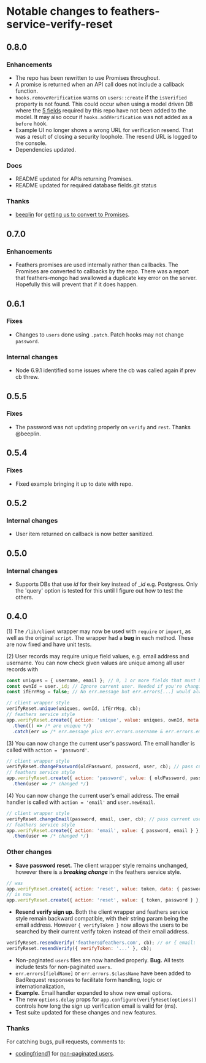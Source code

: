 # Notable changes to feathers-service-verify-reset

## 0.8.0
### Enhancements
- The repo has been rewritten to use Promises throughout.
- A promise is returned when an API call does not include a callback function.
- `hooks.removeVerification` warns on `users::create` if the `isVerified` property is not found.
This could occur when using a model driven DB where the
[5 fields](./README.md#-database)
required by this repo have not been added to the model.
It may also occur if `hooks.addVerification` was not added as a `before` hook.
- Example UI no longer shows a wrong URL for verification resend.
That was a result of closing a security loophole.
The resend URL is logged to the console.
- Dependencies updated.

### Docs
- README updated for APIs returning Promises.
- README updated for required database fields.git status


### Thanks
- [beeplin](https://github.com/beeplin)
for [getting us to convert to Promises](https://github.com/eddyystop/feathers-service-verify-reset/issues/12).

## 0.7.0
### Enhancements
- Feathers promises are used internally rather than callbacks.
The Promises are converted to callbacks by the repo.
There was a report that feathers-mongo had swallowed a duplicate key error on the server.
Hopefully this will prevent that if it does happen.

## 0.6.1
### Fixes
- Changes to `users` done using `.patch`. Patch hooks may not change `password`.
### Internal changes
- Node 6.9.1 identified some issues where the cb was called again if prev cb threw.

## 0.5.5
### Fixes
- The password was not updating properly on `verify` and `rest`. Thanks @beeplin.

## 0.5.4
### Fixes
- Fixed example bringing it up to date with repo.

## 0.5.2
### Internal changes
- User item returned on callback is now better sanitized.

## 0.5.0
### Internal changes
- Supports DBs that use _id_ for their key instead of __id_ e.g. Postgress.
Only the 'query' option is tested for this until I figure out how to test the others.

## 0.4.0

(1) The `/lib/client` wrapper may now be used with `require` or `import`,
as well as the original `script`.
The wrapper had a **bug** in each method. These are now fixed and have unit tests.

(2) User records may require unique field values, e.g. email address and username.
You can now check given values are unique among all user records with

```javascript
const uniques = { username, email }; // 0, 1 or more fields that must be unique
const ownId = user._id; // Ignore current user. Needed if you're changing current user's record.
const ifErrMsg = false; // No err.message but err.errors[...] would always have messages.

// client wrapper style
verifyReset.unique(uniques, ownId, ifErrMsg, cb);
// feathers service style
app.verifyReset.create({ action: 'unique', value: uniques, ownId, meta: { noErrMsg: ifErrMsg } })
  .then(() => /* are unique */)
  .catch(err => /* err.message plus err.errors.username & err.errors.email */
```

(3) You can now change the current user's password.
The email handler is called with `action = 'password'`.

```javascript
// client wrapper style
verifyReset.changePassword(oldPassword, password, user, cb); // pass curr user from authentication
// feathers service style
app.verifyReset.create({ action: 'password', value: { oldPassword, password } }, { user }, cb);
  .then(user => /* changed */)
```

(4) You can now change the current user's email address.
The email handler is called with `action = 'email'` and `user.newEmail`.

```javascript
// client wrapper style
verifyReset.changeEmail(password, email, user, cb); // pass current user from authentication
// feathers service style
app.verifyReset.create({ action: 'email', value: { password, email } }, { user }, cb);
  .then(user => /* changed */)
```

### Other changes
- **Save password reset.** The client wrapper style remains unchanged,
however there is a **_breaking change_** in the feathers service style.

```javascript
// was
app.verifyReset.create({ action: 'reset', value: token, data: { password } }, cb);
// is now
app.verifyReset.create({ action: 'reset', value: { token, password } }, cb);
```
- **Resend verify sign up.** Both the client wrapper and feathers service style
remain backward compatible, with their string param being the email address.
However `{ verifyToken }` now allows the users to be searched by their current
verify token instead of their email address.

```javascript
verifyReset.resendVerify('feathers@feathers.com', cb); // or { email: 'feathers@feathers.com' } 
verifyReset.resendVerify({ verifyToken: '...' }, cb);
````
- Non-paginated `users` files are now handled properly. **Bug.**
All tests include tests for non-paginated `users`.
- `err.errors[fieldName]` or `err.errors.$className` have been added to BadRequest responses
to facilitate form handling, logic or internationalization,
- **Example.** Email handler expanded to show new email options.
- The new `options.delay` props for `app.configure(verifyReset(options))`
controls how long the sign up verification email is valid for (ms).
- Test suite updated for these changes and new features.

### Thanks
 
For catching bugs, pull requests, comments to:
- [codingfriend1](https://github.com/codingfriend1)
for [non-paginated users](https://github.com/eddyystop/feathers-service-verify-reset/issues/4).

